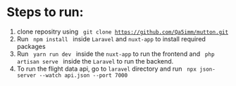 # Steps to run:
1. clone repositry using <code> git clone https://github.com/Qa5imm/mutton.git</code>
2. Run <code> npm install </code> inside `Laravel` and `nuxt-app` to install required packages
3. Run <code> yarn run dev </code> inside the `nuxt-app` to run the frontend and <code> php artisan serve </code> inside the `Laravel` to run the backend.
4. To run the flight data api, go to `laravel` directory and run <code> npx json-server --watch api.json  --port 7000 </code>
